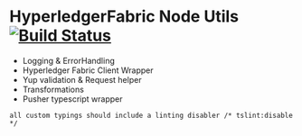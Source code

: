 # HyperledgerFabric Node Utils [![Build Status](https://travis-ci.org/wearetheledger/hlf-node-utils.svg?branch=master)](https://travis-ci.org/wearetheledger/hlf-node-utils)


- Logging & ErrorHandling
- Hyperledger Fabric Client Wrapper
- Yup validation & Request helper
- Transformations
- Pusher typescript wrapper 



`all custom typings should include a linting disabler /* tslint:disable */`
